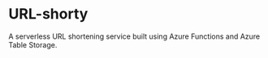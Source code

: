 # URL-shorty
A serverless URL shortening service built using Azure Functions and Azure Table Storage.
